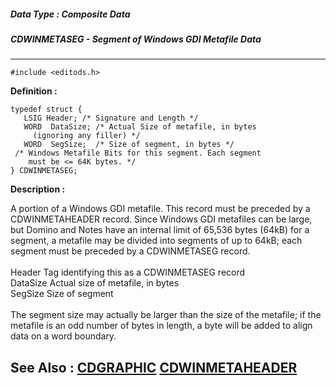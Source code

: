 ##### Data Type : Composite Data
##### CDWINMETASEG - Segment of Windows GDI Metafile Data
---
```
#include <editods.h>
```

**Definition :**
```
typedef struct {
   LSIG Header; /* Signature and Length */
   WORD  DataSize; /* Actual Size of metafile, in bytes
     (ignoring any filler) */
   WORD  SegSize;  /* Size of segment, in bytes */
 /* Windows Metafile Bits for this segment. Each segment
 	must be <= 64K bytes. */
} CDWINMETASEG;
```

**Description :**

A portion of a Windows GDI metafile.  This record must be preceded by a CDWINMETAHEADER record.  Since Windows GDI metafiles can be large, but Domino and Notes have an internal limit of 65,536 bytes (64kB) for a segment, a metafile may be divided into segments of up to 64kB;  each segment must be preceded by a CDWINMETASEG record.<br>
<br>
        Header           Tag identifying this as a CDWINMETASEG record<br>
        DataSize        Actual size of metafile, in bytes<br>
        SegSize         Size of segment<br>
<br>
The segment size may actually be larger than the size of the metafile;  if the metafile is an odd number of bytes in length, a byte will be added to align data on a word boundary.


**See Also :**
[CDGRAPHIC](/domino-c-api-docs/reference/Data/CDGRAPHIC)
[CDWINMETAHEADER](/domino-c-api-docs/reference/Data/CDWINMETAHEADER)
---
